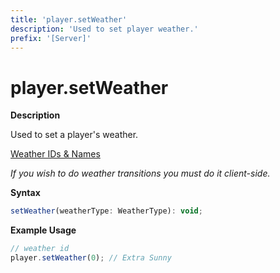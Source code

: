 ```yaml
---
title: 'player.setWeather'
description: 'Used to set player weather.'
prefix: '[Server]'
---
```


# player.setWeather

**Description**

Used to set a player's weather.

[Weather IDs & Names](../articles/tables/weather.md)

_If you wish to do weather transitions you must do it client-side._

**Syntax**

```js
setWeather(weatherType: WeatherType): void;
```

**Example Usage**

```js
// weather id
player.setWeather(0); // Extra Sunny
```
